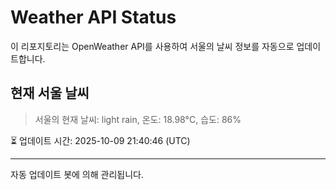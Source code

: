 
# Weather API Status

이 리포지토리는 OpenWeather API를 사용하여 서울의 날씨 정보를 자동으로 업데이트합니다.

## 현재 서울 날씨
> 서울의 현재 날씨: light rain, 온도: 18.98°C, 습도: 86%

⏳ 업데이트 시간: 2025-10-09 21:40:46 (UTC)

---
자동 업데이트 봇에 의해 관리됩니다.
